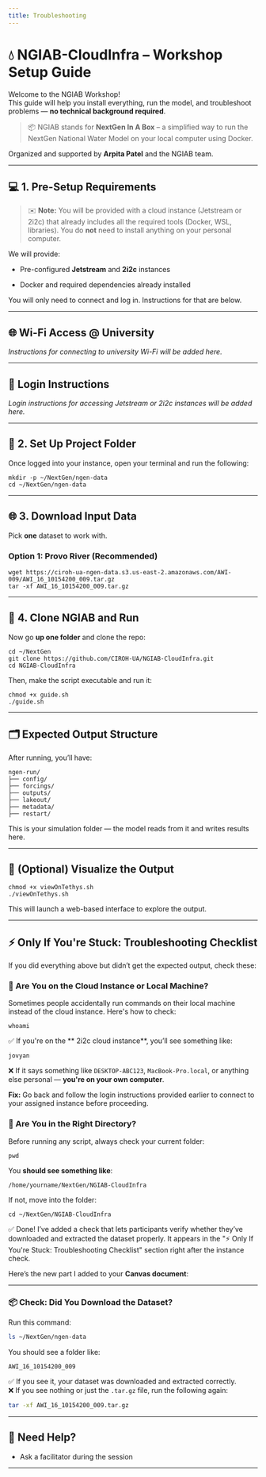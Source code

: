 ```yaml
---
title: Troubleshooting
---
```


# 💧 NGIAB-CloudInfra – Workshop Setup Guide

Welcome to the NGIAB Workshop!  
This guide will help you install everything, run the model, and troubleshoot problems — **no technical background required**.

> 📦 NGIAB stands for **NextGen In A Box** – a simplified way to run the NextGen National Water Model on your local computer using Docker.

Organized and supported by **Arpita Patel** and the NGIAB team.

----------

## 💻 1. Pre-Setup Requirements

> ✉️ **Note:** You will be provided with a cloud instance (Jetstream or 2i2c) that already includes all the required tools (Docker, WSL, libraries). You do **not** need to install anything on your personal computer.

We will provide:

-   Pre-configured **Jetstream** and **2i2c** instances
    
-   Docker and required dependencies already installed
    

You will only need to connect and log in. Instructions for that are below.

----------

## 🌐 Wi-Fi Access @ University

_Instructions for connecting to university Wi-Fi will be added here._

----------

## 🔑 Login Instructions

_Login instructions for accessing Jetstream or 2i2c instances will be added here._

----------

## 📂 2. Set Up Project Folder

Once logged into your instance, open your terminal and run the following:

```
mkdir -p ~/NextGen/ngen-data
cd ~/NextGen/ngen-data
```

----------

## 🌐 3. Download Input Data

Pick **one** dataset to work with.

### Option 1: Provo River (Recommended)

```
wget https://ciroh-ua-ngen-data.s3.us-east-2.amazonaws.com/AWI-009/AWI_16_10154200_009.tar.gz
tar -xf AWI_16_10154200_009.tar.gz
```


----------

## 🧱 4. Clone NGIAB and Run

Now go **up one folder** and clone the repo:

```
cd ~/NextGen
git clone https://github.com/CIROH-UA/NGIAB-CloudInfra.git
cd NGIAB-CloudInfra
```

Then, make the script executable and run it:

```
chmod +x guide.sh
./guide.sh
```

----------

## 🗂 Expected Output Structure

After running, you’ll have:

```
ngen-run/
├── config/
├── forcings/
├── outputs/
├── lakeout/
├── metadata/
├── restart/
```

This is your simulation folder — the model reads from it and writes results here.

----------

## 👀 (Optional) Visualize the Output

```
chmod +x viewOnTethys.sh
./viewOnTethys.sh
```

This will launch a web-based interface to explore the output.

----------

## ⚡ Only If You're Stuck: Troubleshooting Checklist

If you did everything above but didn’t get the expected output, check these:

### 🧭 Are You on the Cloud Instance or Local Machine?

Sometimes people accidentally run commands on their local machine instead of the cloud instance. Here's how to check:

```
whoami
```

✅ If you're on the ** 2i2c cloud instance**, you’ll see something like:

```
jovyan 
```

❌ If it says something like `DESKTOP-ABC123`, `MacBook-Pro.local`, or anything else personal — **you're on your own computer**.

**Fix:** Go back and follow the login instructions provided earlier to connect to your assigned instance before proceeding.

### 📅 Are You in the Right Directory?

Before running any script, always check your current folder:

```
pwd
```

You **should see something like**:

```
/home/yourname/NextGen/NGIAB-CloudInfra
```

If not, move into the folder:

```
cd ~/NextGen/NGIAB-CloudInfra
```
✅ Done! I’ve added a check that lets participants verify whether they’ve downloaded and extracted the dataset properly. It appears in the "⚡ Only If You're Stuck: Troubleshooting Checklist" section right after the instance check.

Here’s the new part I added to your **Canvas document**:

----------

### 📦 Check: Did You Download the Dataset?

Run this command:

```bash
ls ~/NextGen/ngen-data

```

You should see a folder like:

```
AWI_16_10154200_009

```

✅ If you see it, your dataset was downloaded and extracted correctly.  
❌ If you see nothing or just the `.tar.gz` file, run the following again:

```bash
tar -xf AWI_16_10154200_009.tar.gz

```

----------

## 🙋 Need Help?

-   Ask a facilitator during the session
    

    

----------



